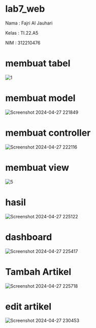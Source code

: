 # lab7_web

Nama  : Fajri Al Jauhari

Kelas : TI.22.A5

NIM   : 312210476
# membuat tabel
![1](https://github.com/allfazri2001/lab7_web/assets/167978131/87f458dc-1356-420c-b613-1167d19b6afa)



# membuat model
![Screenshot 2024-04-27 221849](https://github.com/allfazri2001/lab7_web/assets/167978131/f7a939db-c98f-463c-a41b-6311b45fa577)








# membuat controller
![Screenshot 2024-04-27 222116](https://github.com/allfazri2001/lab7_web/assets/167978131/0e587ef6-f744-4c4d-9f2d-0f61277c8439)



# membuat view
![5](https://github.com/allfazri2001/lab7_web/assets/167978131/7e742782-be5b-4219-a37c-6261047f773e)

# hasil
![Screenshot 2024-04-27 225122](https://github.com/allfazri2001/lab7_web/assets/167978131/141531e2-2733-45d1-ae15-e2d7a4659dcb)

# dashboard
![Screenshot 2024-04-27 225417](https://github.com/allfazri2001/lab7_web/assets/167978131/7d7ab38e-aea7-4cbd-9ed5-8e3f25705974)

# Tambah Artikel
![Screenshot 2024-04-27 225718](https://github.com/allfazri2001/lab7_web/assets/167978131/32d8b275-296a-42ca-99ae-5bc75e217777)

# edit artikel
![Screenshot 2024-04-27 230453](https://github.com/allfazri2001/lab7_web/assets/167978131/847144b7-0805-4909-adc0-ff98e13b9e5f)













